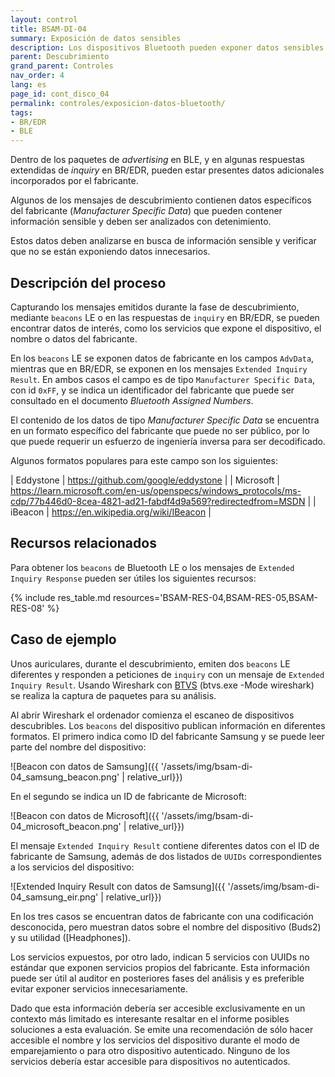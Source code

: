 ```yaml
---
layout: control
title: BSAM-DI-04
summary: Exposición de datos sensibles
description: Los dispositivos Bluetooth pueden exponer datos sensibles en los mensajes de descubrimiento. Analiza estos datos para evitar que se exponga información personal.
parent: Descubrimiento
grand_parent: Controles
nav_order: 4
lang: es
page_id: cont_disco_04
permalink: controles/exposicion-datos-bluetooth/
tags:
- BR/EDR
- BLE
---
```



Dentro de los paquetes de _advertising_ en BLE, y en algunas respuestas extendidas de _inquiry_ en BR/EDR, pueden estar presentes datos adicionales incorporados por el fabricante.

Algunos de los mensajes de descubrimiento contienen datos específicos del fabricante (_Manufacturer Specific Data_) que pueden contener información sensible y deben ser analizados con detenimiento.

Estos datos deben analizarse en busca de información sensible y verificar que no se están exponiendo datos innecesarios.


## Descripción del proceso

Capturando los mensajes emitidos durante la fase de descubrimiento, mediante `beacons` LE o en las respuestas de `inquiry` en BR/EDR, se pueden encontrar datos de interés, como los servicios que expone el dispositivo, el nombre o datos del fabricante.

En los `beacons` LE se exponen datos de fabricante en los campos `AdvData`, mientras que en BR/EDR, se exponen en los mensajes `Extended Inquiry Result`. En ambos casos el campo es de tipo `Manufacturer Specific Data`, con id `0xFF`, y se indica un identificador del fabricante que puede ser consultado en el documento _Bluetooth Assigned Numbers_.

El contenido de los datos de tipo _Manufacturer Specific Data_ se encuentra en un formato específico del fabricante que puede no ser público, por lo que puede requerir un esfuerzo de ingeniería inversa para ser decodificado.

Algunos formatos populares para este campo son los siguientes:

| Eddystone | <https://github.com/google/eddystone> |
| Microsoft | <https://learn.microsoft.com/en-us/openspecs/windows_protocols/ms-cdp/77b446d0-8cea-4821-ad21-fabdf4d9a569?redirectedfrom=MSDN> |
| iBeacon   | <https://en.wikipedia.org/wiki/IBeacon> |


## Recursos relacionados

Para obtener los `beacons` de Bluetooth LE o los mensajes de `Extended Inquiry Response` pueden ser útiles los siguientes recursos:

{% include res_table.md resources='BSAM-RES-04,BSAM-RES-05,BSAM-RES-08' %}


## Caso de ejemplo

Unos auriculares, durante el descubrimiento, emiten dos `beacons` LE diferentes y responden a peticiones de `inquiry` con un mensaje de `Extended Inquiry Result`. Usando Wireshark con [BTVS](https://learn.microsoft.com/es-es/windows-hardware/drivers/bluetooth/testing-btp-tools-btvs) (btvs.exe -Mode wireshark) se realiza la captura de paquetes para su análisis.

Al abrir Wireshark el ordenador comienza el escaneo de dispositivos descubribles. Los `beacons` del dispositivo publican información en diferentes formatos. El primero indica como ID del fabricante Samsung y se puede leer parte del nombre del dispositivo:

![Beacon con datos de Samsung]({{ '/assets/img/bsam-di-04_samsung_beacon.png' | relative_url}})

En el segundo se indica un ID de fabricante de Microsoft:

![Beacon con datos de Microsoft]({{ '/assets/img/bsam-di-04_microsoft_beacon.png' | relative_url}})

El mensaje `Extended Inquiry Result` contiene diferentes datos con el ID de fabricante de Samsung, además de dos listados de `UUIDs` correspondientes a los servicios del dispositivo:

![Extended Inquiry Result con datos de Samsung]({{ '/assets/img/bsam-di-04_samsung_eir.png' | relative_url}})

En los tres casos se encuentran datos de fabricante con una codificación desconocida, pero muestran datos sobre el nombre del dispositivo (Buds2) y su utilidad ([Headphones]).

Los servicios expuestos, por otro lado, indican 5 servicios con UUIDs no estándar que exponen servicios propios del fabricante. Esta información puede ser útil al auditor en posteriores fases del análisis y es preferible evitar exponer servicios innecesariamente.

Dado que esta información debería ser accesible exclusivamente en un contexto más limitado es interesante resaltar en el informe posibles soluciones a esta evaluación. Se emite una recomendación de sólo hacer accesible el nombre y los servicios del dispositivo durante el modo de emparejamiento o para otro dispositivo autenticado. Ninguno de los servicios debería estar accesible para dispositivos no autenticados.
